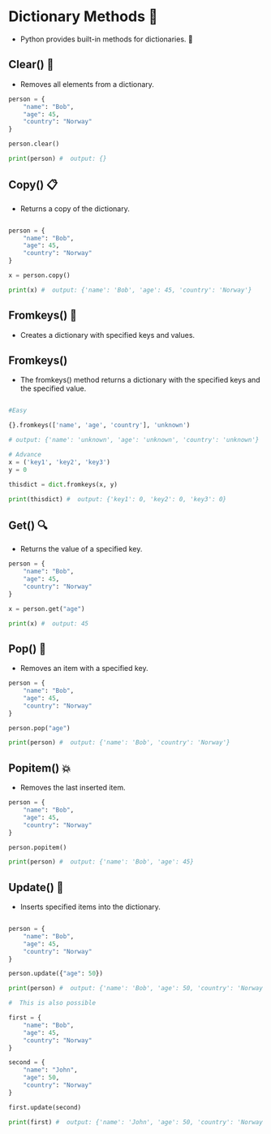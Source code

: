 # Dictionary Methods 🧰

- Python provides built-in methods for dictionaries. 🔧

## Clear() 🧹

- Removes all elements from a dictionary.

```python
person = {
    "name": "Bob",
    "age": 45,
    "country": "Norway"
}

person.clear()

print(person) #  output: {}
```

## Copy() 📋

- Returns a copy of the dictionary.

```python

person = {
    "name": "Bob",
    "age": 45,
    "country": "Norway"
}

x = person.copy()

print(x) #  output: {'name': 'Bob', 'age': 45, 'country': 'Norway'}
```

## Fromkeys() 🔑

- Creates a dictionary with specified keys and values.

## Fromkeys()

- The fromkeys() method returns a dictionary with the specified keys and the specified value.

```python

#Easy

{}.fromkeys(['name', 'age', 'country'], 'unknown')

# output: {'name': 'unknown', 'age': 'unknown', 'country': 'unknown'}

# Advance
x = ('key1', 'key2', 'key3')
y = 0

thisdict = dict.fromkeys(x, y)

print(thisdict) #  output: {'key1': 0, 'key2': 0, 'key3': 0}
```

## Get() 🔍

- Returns the value of a specified key.

```python
person = {
    "name": "Bob",
    "age": 45,
    "country": "Norway"
}

x = person.get("age")

print(x) #  output: 45
```

## Pop() 🚫

- Removes an item with a specified key.

```python
person = {
    "name": "Bob",
    "age": 45,
    "country": "Norway"
}

person.pop("age")

print(person) #  output: {'name': 'Bob', 'country': 'Norway'}
```

## Popitem() 💥

- Removes the last inserted item.

```python
person = {
    "name": "Bob",
    "age": 45,
    "country": "Norway"
}

person.popitem()

print(person) #  output: {'name': 'Bob', 'age': 45}
```

## Update() 🔄

- Inserts specified items into the dictionary.

```python

person = {
    "name": "Bob",
    "age": 45,
    "country": "Norway"
}

person.update({"age": 50})

print(person) #  output: {'name': 'Bob', 'age': 50, 'country': 'Norway'}

#  This is also possible

first = {
    "name": "Bob",
    "age": 45,
    "country": "Norway"
}

second = {
    "name": "John",
    "age": 50,
    "country": "Norway"
}

first.update(second)

print(first) #  output: {'name': 'John', 'age': 50, 'country': 'Norway'}
```
